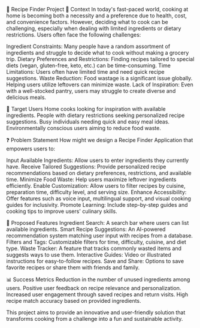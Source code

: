 📌 Recipe Finder Project
📍 Context
In today's fast-paced world, cooking at home is becoming both a necessity and a preference due to health, cost, and convenience factors. However, deciding what to cook can be challenging, especially when dealing with limited ingredients or dietary restrictions. Users often face the following challenges:

Ingredient Constraints: Many people have a random assortment of ingredients and struggle to decide what to cook without making a grocery trip.
Dietary Preferences and Restrictions: Finding recipes tailored to special diets (vegan, gluten-free, keto, etc.) can be time-consuming.
Time Limitations: Users often have limited time and need quick recipe suggestions.
Waste Reduction: Food wastage is a significant issue globally. Helping users utilize leftovers can minimize waste.
Lack of Inspiration: Even with a well-stocked pantry, users may struggle to create diverse and delicious meals.


🎯 Target Users
Home cooks looking for inspiration with available ingredients.
People with dietary restrictions seeking personalized recipe suggestions.
Busy individuals needing quick and easy meal ideas.
Environmentally conscious users aiming to reduce food waste.


❓ Problem Statement
How might we design a Recipe Finder Application that empowers users to:

Input Available Ingredients: Allow users to enter ingredients they currently have.
Receive Tailored Suggestions: Provide personalized recipe recommendations based on dietary preferences, restrictions, and available time.
Minimize Food Waste: Help users maximize leftover ingredients efficiently.
Enable Customization: Allow users to filter recipes by cuisine, preparation time, difficulty level, and serving size.
Enhance Accessibility: Offer features such as voice input, multilingual support, and visual cooking guides for inclusivity.
Promote Learning: Include step-by-step guides and cooking tips to improve users' culinary skills.


🚀 Proposed Features
Ingredient Search: A search bar where users can list available ingredients.
Smart Recipe Suggestions: An AI-powered recommendation system matching user input with recipes from a database.
Filters and Tags: Customizable filters for time, difficulty, cuisine, and diet type.
Waste Tracker: A feature that tracks commonly wasted items and suggests ways to use them.
Interactive Guides: Video or illustrated instructions for easy-to-follow recipes.
Save and Share: Options to save favorite recipes or share them with friends and family.


📊 Success Metrics
Reduction in the number of unused ingredients among users.
Positive user feedback on recipe relevance and personalization.
Increased user engagement through saved recipes and return visits.
High recipe match accuracy based on provided ingredients.

This project aims to provide an innovative and user-friendly solution that transforms cooking from a challenge into a fun and sustainable activity.

